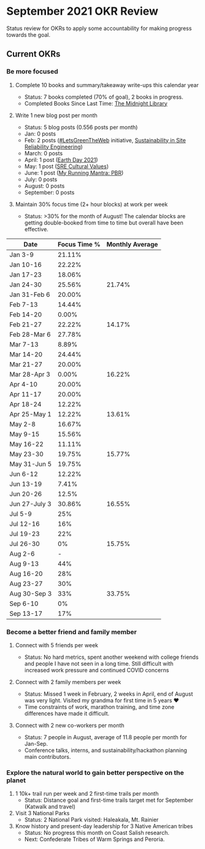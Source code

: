 # September 2021 OKR Review

Status review for OKRs to apply some accountability for making progress towards the goal.

## Current OKRs

### Be more focused
1. Complete 10 books and summary/takeaway write-ups this calendar year  
    * Status: 7 books completed (70% of goal), 2 books in progress.  
    * Completed Books Since Last Time: [The Midnight Library](../books/the-midnight-library.md) 
        
1. Write 1 new blog post per month  
    * Status: 5 blog posts (0.556 posts per month)  
    * Jan: 0 posts 
    * Feb: 2 posts ([#LetsGreenTheWeb](https://dubrie.medium.com/letsgreentheweb-together-d54e81f1bdb6) initiative, [Sustainability in Site Reliability Engineering](https://devblogs.microsoft.com/sustainable-software/sustainability-in-site-reliability-engineering-sre/))
    * March: 0 posts 
    * April: 1 post ([Earth Day 2021](https://dubrie.medium.com/earth-day-2021-3273142ea860))
    * May: 1 post ([SRE Cultural Values](https://dubrie.medium.com/sre-cultural-values-a0073b475183))
    * June: 1 post ([My Running Mantra: PBR](https://dubrie.medium.com/my-running-mantra-pbr-c10dfe6a6709))
    * July: 0 posts
    * August: 0 posts
    * September: 0 posts

1. Maintain 30% focus time (2+ hour blocks) at work per week  
    * Status: >30% for the month of August! The calendar blocks are getting double-booked from time to time but overall have been effective.

|Date|Focus Time %|Monthly Average|
  |------|------|------|
  | Jan 3-9 | 21.11% | |
  | Jan 10-16 | 22.22% | | 
  | Jan 17-23 | 18.06% | |
  | Jan 24-30 | 25.56% | 21.74% |
  | Jan 31-Feb 6 | 20.00% | |
  | Feb 7-13 | 14.44% | |
  | Feb 14-20 | 0.00% | |
  | Feb 21-27 | 22.22% | 14.17% | 
  | Feb 28-Mar 6 | 27.78% | | 
  | Mar 7-13 | 8.89% | | 
  | Mar 14-20 | 24.44% | | 
  | Mar 21-27 | 20.00% | |
  | Mar 28-Apr 3 | 0.00% | 16.22% |
  | Apr 4-10 | 20.00% | |
  | Apr 11-17 | 20.00% | |
  | Apr 18-24 | 12.22% | |
  | Apr 25-May 1 | 12.22% | 13.61% |
  | May 2-8 | 16.67% | |
  | May 9-15 | 15.56% | |
  | May 16-22 | 11.11% | |
  | May 23-30 | 19.75% | 15.77% |
  | May 31-Jun 5 | 19.75% | |
  | Jun 6-12 | 12.22% |  |
  | Jun 13-19 | 7.41% |  |
  | Jun 20-26 | 12.5% |  |
  | Jun 27-July 3 | 30.86% | 16.55% |
  | Jul 5-9 | 25% | |
  | Jul 12-16 | 16% | |
  | Jul 19-23 | 22% | |
  | Jul 26-30 | 0% | 15.75% |
  | Aug 2-6 | - | |
  | Aug 9-13 | 44% | |
  | Aug 16-20 | 28% | |
  | Aug 23-27 | 30% | |
  | Aug 30-Sep 3 | 33% | 33.75% |
  | Sep 6-10 | 0% | |
  | Sep 13-17 | 17% | |

### Become a better friend and family member
1. Connect with 5 friends per week  
    * Status: No hard metrics, spent another weekend with college friends and people I have not seen in a long time. Still difficult with increased work pressure and continued COVID concerns   
  
1. Connect with 2 family members per week  
    * Status: Missed 1 week in February, 2 weeks in April, end of August was very light. Visited my grandma for first time in 5 years :heart:
    * Time constraints of work, marathon training, and time zone differences have made it difficult.  
  
1. Connect with 2 new co-workers per month  
    * Status: 7 people in August, average of 11.8 people per month for Jan-Sep.  
    * Conference talks, interns, and sustainability/hackathon planning main contributors.  

### Explore the natural world to gain better perspective on the planet
1. 1 10k+ trail run per week and 2 first-time trails per month  
    * Status: Distance goal and first-time trails target met for September (Katwalk and travel)
1. Visit 3 National Parks  
    * Status: 2 National Park visited: Haleakala, Mt. Rainier  
1. Know history and present-day leadership for 3 Native American tribes  
    * Status: No progress this month on Coast Salish research. 
    * Next: Confederate Tribes of Warm Springs and Peroria. 

